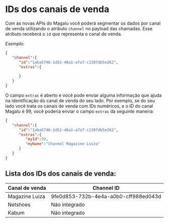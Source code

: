 # IDs dos canais de venda

Com as novas APIs do Magalu você poderá segmentar os dados por canal de venda utilizando o atributo `channel` no payload das chamadas.  Esse atributo receberá o `id` que representa o canal de venda. 

_Exemplo:_

```json
{
   "channel":{
      "id":"1aba5746-1d52-48a1-a7a7-c1307db5e262",
      "extras":{
         
      }
   }
}
```

O campo `extras` é aberto e você pode enviar alguma informação que ajuda na identificação do canal de venda do seu lado. Por exemplo, se do seu lado você trata os canais de venda com IDs numéricos, e o ID do canal Magalu é 99, você poderia enviar o campo `extras` da seguinte maneira:

```json
{
   "channel":{
      "id":"1aba5746-1d52-48a1-a7a7-c1307db5e262",
      "extras":{
         "myId":99,
         "myName":"Channel Magazine Luiza"
      }
   }
}


```

## Lista dos IDs dos canais de venda:

| Canal de venda | Channel ID                            |    
|----------------|---------------------------------------|
| Magazine Luiza | 9fe0d853-732b-4e4a-a0b0-cff988ed043d  | 
| Netshoes       | Não integrado                         | 
| Kabum          | Não integrado                         |  

